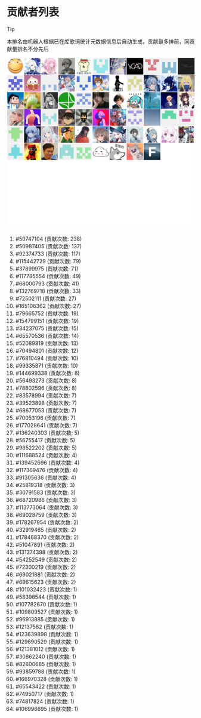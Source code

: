 # 贡献者列表

> [!TIP]
> 本排名由机器人根据已在库歌词统计元数据信息后自动生成，贡献最多排前，同贡献量排名不分先后

![贡献者头像画廊](./CONTRIBUTORS.svg)

1. #50747104 (贡献次数: 238)
2. #50987405 (贡献次数: 137)
3. #92374733 (贡献次数: 117)
4. #115442729 (贡献次数: 79)
5. #37899975 (贡献次数: 71)
6. #117785554 (贡献次数: 49)
7. #68000793 (贡献次数: 41)
8. #132769718 (贡献次数: 33)
9. #72502111 (贡献次数: 27)
10. #165106362 (贡献次数: 27)
11. #79665752 (贡献次数: 19)
12. #154799151 (贡献次数: 19)
13. #34237075 (贡献次数: 15)
14. #65570536 (贡献次数: 14)
15. #52089819 (贡献次数: 13)
16. #70494801 (贡献次数: 12)
17. #76810494 (贡献次数: 10)
18. #99335871 (贡献次数: 10)
19. #144699338 (贡献次数: 8)
20. #56493273 (贡献次数: 8)
21. #78802596 (贡献次数: 8)
22. #83578994 (贡献次数: 7)
23. #39523898 (贡献次数: 7)
24. #68677053 (贡献次数: 7)
25. #70053196 (贡献次数: 7)
26. #177028641 (贡献次数: 7)
27. #136240303 (贡献次数: 5)
28. #56755417 (贡献次数: 5)
29. #98522202 (贡献次数: 5)
30. #111688524 (贡献次数: 4)
31. #139452696 (贡献次数: 4)
32. #117369476 (贡献次数: 4)
33. #91305636 (贡献次数: 4)
34. #25819318 (贡献次数: 3)
35. #30791583 (贡献次数: 3)
36. #68720986 (贡献次数: 3)
37. #113773064 (贡献次数: 3)
38. #69028759 (贡献次数: 3)
39. #178267954 (贡献次数: 2)
40. #32919465 (贡献次数: 2)
41. #178468370 (贡献次数: 2)
42. #51047891 (贡献次数: 2)
43. #131374398 (贡献次数: 2)
44. #54252549 (贡献次数: 2)
45. #72300219 (贡献次数: 2)
46. #69021881 (贡献次数: 2)
47. #69615623 (贡献次数: 2)
48. #101032423 (贡献次数: 1)
49. #58398544 (贡献次数: 1)
50. #107782670 (贡献次数: 1)
51. #109809527 (贡献次数: 1)
52. #96913885 (贡献次数: 1)
53. #12137562 (贡献次数: 1)
54. #123639898 (贡献次数: 1)
55. #129690529 (贡献次数: 1)
56. #121381012 (贡献次数: 1)
57. #30862240 (贡献次数: 1)
58. #82600685 (贡献次数: 1)
59. #93859788 (贡献次数: 1)
60. #166970328 (贡献次数: 1)
61. #65543422 (贡献次数: 1)
62. #74950717 (贡献次数: 1)
63. #74817824 (贡献次数: 1)
64. #106996695 (贡献次数: 1)
